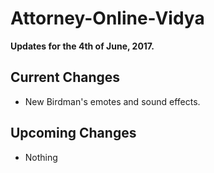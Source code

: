 # Attorney-Online-Vidya
__Updates for the 4th of June, 2017.__

## Current Changes
* New Birdman's emotes and sound effects.


## Upcoming Changes
* Nothing
